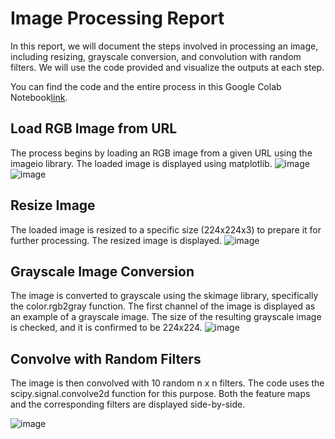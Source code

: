# Image Processing Report
In this report, we will document the steps involved in processing an image, including resizing, grayscale conversion, and convolution with random filters. We will use the code provided and visualize the outputs at each step.

You can find the code and the entire process in this Google Colab Notebook[link](https://colab.research.google.com/drive/17CntMWGmxQa0gnsV-BJiu1CEo9Ei_--r?usp=sharing).

## Load RGB Image from URL
The process begins by loading an RGB image from a given URL using the imageio library. The loaded image is displayed using matplotlib.
![image](https://github.com/Theflawlessone/Data-Science/assets/142954344/cf5b1cf5-c68c-48f8-a4c0-db02ae118a2b)
![image](https://github.com/Theflawlessone/Data-Science/assets/142954344/480ab75f-90f5-4185-9605-9be123fabe5d)

## Resize Image
The loaded image is resized to a specific size (224x224x3) to prepare it for further processing. The resized image is displayed.
![image](https://github.com/Theflawlessone/Data-Science/assets/142954344/bb680857-aea5-4996-bd73-91946b6a786a)

## Grayscale Image Conversion
The image is converted to grayscale using the skimage library, specifically the color.rgb2gray function. The first channel of the image is displayed as an example of a grayscale image. The size of the resulting grayscale image is checked, and it is confirmed to be 224x224.
![image](https://github.com/Theflawlessone/Data-Science/assets/142954344/ebb6a1e3-d6be-41f3-8952-45f1778b7fb3)

## Convolve with Random Filters
The image is then convolved with 10 random n x n filters. The code uses the scipy.signal.convolve2d function for this purpose. Both the feature maps and the corresponding filters are displayed side-by-side.

![image](https://github.com/Theflawlessone/Data-Science/assets/142954344/6dfd9352-9b19-4252-9a21-070a704c1d88)
